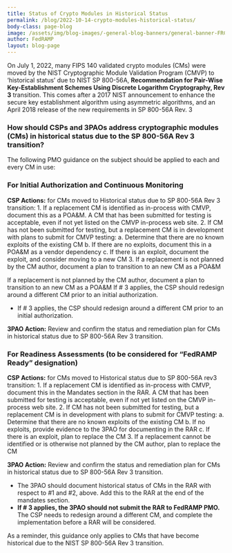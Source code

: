 ```yaml
---
title: Status of Crypto Modules in Historical Status
permalink: /blog/2022-10-14-crypto-modules-historical-status/
body-class: page-blog
image: /assets/img/blog-images/-general-blog-banners/general-banner-FRConnect.png
author: FedRAMP
layout: blog-page
---
```

On July 1, 2022, many FIPS 140 validated crypto modules (CMs) were moved by the NIST Cryptographic Module Validation Program (CMVP) to ‘historical status’ due to NIST SP 800-56A, <b>Recommendation for Pair-Wise Key-Establishment Schemes Using Discrete Logarithm Cryptography, Rev 3</b> transition. This comes after a 2017 NIST announcement to enhance the secure key establishment algorithm using asymmetric algorithms, and an April 2018 release of the new requirements in SP 800-56A Rev. 3 

<h3>How should CSPs and 3PAOs address cryptographic modules (CMs) in historical status due to the SP 800-56A Rev 3 transition?</h3>

The following PMO guidance on the subject should be applied to each and every CM in use:
<h3>For Initial Authorization and Continuous Monitoring</h3> 
<b>CSP Actions:</b> for CMs moved to Historical status due to SP 800-56A Rev 3 transition:
1. If a replacement CM is identified as in-process with CMVP, document this as a POA&M. A CM that has been submitted for testing is acceptable, even if not yet listed on the CMVP in-process web site.
2. If CM has not been submitted for testing, but a replacement CM is in development with plans to submit for CMVP testing:
a. Determine that there are no known exploits of the existing CM
b. If there are no exploits, document this in a POA&M as a vendor dependency
c. If there is an exploit, document the exploit, and consider moving to a new CM
3. If a replacement is not planned by the CM author, document a plan to transition to an new CM as a POA&M

If a replacement is not planned by the CM author, document a plan to transition to an new CM as a POA&M
If # 3 applies, the CSP should redesign around a different CM prior to an initial authorization.
- If # 3 applies, the CSP should redesign around a different CM prior to an initial authorization.

<b>3PAO Action:</b> Review and confirm the status and remediation plan for CMs in historical status due to SP 800-56A Rev 3 transition.

<h3>For Readiness Assessments (to be considered for “FedRAMP Ready” designation)</h3> 
<b>CSP Actions:</b> for CMs moved to Historical status due to SP 800-56A rev3 transition:
1. If a replacement CM is identified as in-process with CMVP, document this in the Mandates section in the RAR. A CM that has been submitted for testing is acceptable, even if not yet listed on the CMVP in-process web site.
2. If CM has not been submitted for testing, but a replacement CM is in development with plans to submit for CMVP testing:
a. Determine that there are no known exploits of the existing CM
b. If no exploits, provide evidence to the 3PAO for documenting in the RAR
c. If there is an exploit, plan to replace the CM
3. If a replacement cannot be identified or is otherwise not planned by the CM author, plan to replace the CM

<b>3PAO Action:</b> Review and confirm the status and remediation plan for CMs in historical status due to SP 800-56A Rev 3 transition. 
- The 3PAO should document historical status of CMs in the RAR with respect to #1 and #2, above. Add this to the RAR at the end of the mandates section.
- <b>If # 3 applies, the 3PAO should not submit the RAR to FedRAMP PMO.</b> The CSP needs to redesign around a different CM, and complete the implementation before a RAR will be considered.

As a reminder, this guidance only applies to CMs that have become historical due to the NIST SP‌‌ 800-56A Rev 3 transition.
